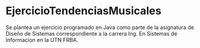 # EjercicioTendenciasMusicales
Se plantea un ejercicio programado en Java como parte de la asignatura de Diseño de Sistemas correspondiente a la carrera Ing. En Sistemas de Informacion en la UTN FRBA.

